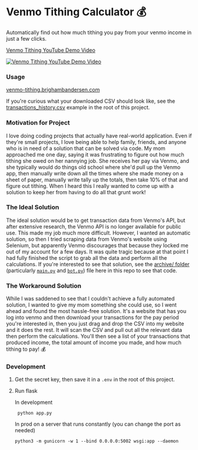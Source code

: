 # Venmo Tithing Calculator 💰

Automatically find out how much tithing you pay from your venmo income in just a few clicks.

[Venmo Tithing YouTube Demo Video](https://www.youtube.com/watch?v=hZwowByqQ-g)

[![Venmo Tithing YouTube Demo Video](https://img.youtube.com/vi/hZwowByqQ-g/0.jpg)](https://www.youtube.com/watch?v=hZwowByqQ-g)

### Usage

[venmo-tithing.brighambandersen.com](https://venmo-tithing.brighambandersen.com)

If you're curious what your downloaded CSV should look like, see the [transactions_history.csv](./transactions_history.csv]) example in the root of this project.

### Motivation for Project

I love doing coding projects that actually have real-world application. Even if they're small projects, I love being able to help family, friends, and anyone who is in need of a solution that can be solved via code. My mom approached me one day, saying it was frustrating to figure out how much tithing she owed on her nannying job. She receives her pay via Venmo, and she typically would do things old school where she'd pull up the Venmo app, then manually write down all the times where she made money on a sheet of paper, manually write tally up the totals, then take 10% of that and figure out tithing. When I heard this I really wanted to come up with a solution to keep her from having to do all that grunt work!

### The Ideal Solution

The ideal solution would be to get transaction data from Venmo's API, but after extensive research, the Venmo API is no longer available for public use. This made my job much more difficult. However, I wanted an automatic solution, so then I tried scraping data from Venmo's website using Selenium, but apparently Venmo discourages that because they locked me out of my account for a few days. It was quite tragic because at that point I had fully finished the script to grab all the data and perform all the calculations. If you're interested to see that solution, see the [archive/ folder](archive) (particularly [`main.py`](archive/main.py) and [`bot.py`](archive/bot.py)) file here in this repo to see that code.

### The Workaround Solution

While I was saddened to see that I couldn't achieve a fully automated solution, I wanted to give my mom something she could use, so I went ahead and found the most hassle-free solution. It's a website that has you log into venmo and then download your transactions for the pay period you're interested in, then you just drag and drop the CSV into my website and it does the rest. It will scan the CSV and pull out all the relevant data then perform the calculations. You'll then see a list of your transactions that produced income, the total amount of income you made, and how much tithing to pay! 💰

### Development

1. Get the secret key, then save it in a `.env` in the root of this project.

2. Run flask

   In development

   ```
    python app.py
   ```

   In prod on a server that runs constantly (you can change the port as needed)

   ```
   python3 -m gunicorn -w 1 --bind 0.0.0.0:5002 wsgi:app --daemon
   ```
